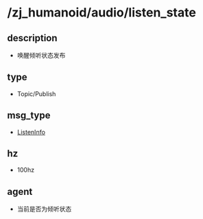 # /zj_humanoid/audio/listen_state

## description
- 唤醒倾听状态发布

## type
- Topic/Publish

## msg_type
- [ListenInfo](../../../zj_humanoid_types.md#ListenInfo)

## hz
- 100hz

## agent
- 当前是否为倾听状态

